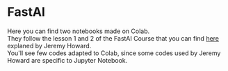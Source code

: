 # FastAI

Here you can find two notebooks made on Colab.    
They follow the lesson 1 and 2 of the FastAI Course that you can find [here](https://course.fast.ai/) explaned by Jeremy Howard.    
You'll see few codes adapted to Colab, since some codes used by Jeremy Howard are specific to Jupyter Notebook.

